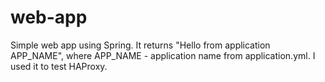 # web-app
Simple web app using Spring.
It returns "Hello from application APP_NAME", where APP_NAME - application name from application.yml.
I used it to test HAProxy.
